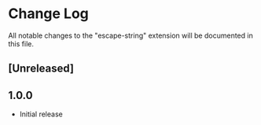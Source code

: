# Change Log

All notable changes to the "escape-string" extension will be documented in this file.

## [Unreleased]

## 1.0.0

- Initial release
